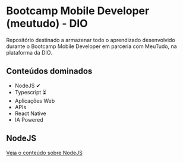 # Bootcamp Mobile Developer (meutudo) - DIO

Repositório destinado a armazenar todo o aprendizado desenvolvido durante o Bootcamp Mobile Developer em parceria com MeuTudo, na plataforma da DIO.

## Conteúdos dominados

* NodeJS ✔ 
* Typescript ⏳
* Aplicações Web
* APIs
* React Native
* IA Powered

## NodeJS

[Veja o conteúdo sobre NodeJS](./NodeJS/README.md)


